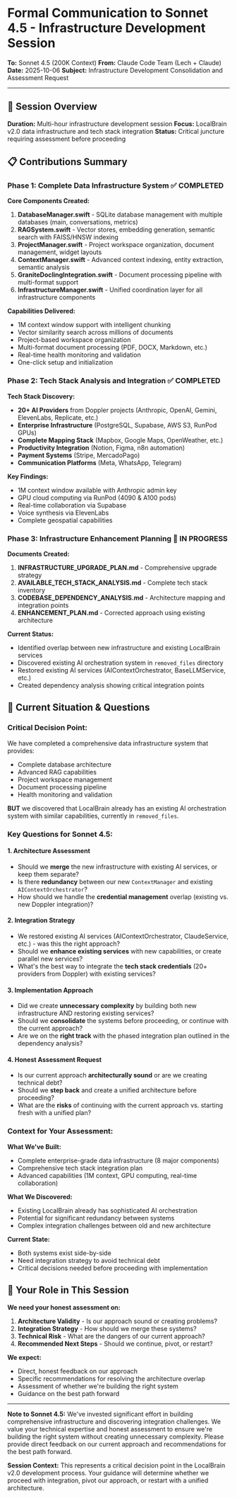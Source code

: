 # Formal Communication to Sonnet 4.5 - Infrastructure Development Session

**To:** Sonnet 4.5 (200K Context)
**From:** Claude Code Team (Lech + Claude)
**Date:** 2025-10-06
**Subject:** Infrastructure Development Consolidation and Assessment Request

---

## 🎯 Session Overview

**Duration:** Multi-hour infrastructure development session
**Focus:** LocalBrain v2.0 data infrastructure and tech stack integration
**Status:** Critical juncture requiring assessment before proceeding

## 📋 Contributions Summary

### **Phase 1: Complete Data Infrastructure System** ✅ COMPLETED

**Core Components Created:**
1. **DatabaseManager.swift** - SQLite database management with multiple databases (main, conversations, metrics)
2. **RAGSystem.swift** - Vector stores, embedding generation, semantic search with FAISS/HNSW indexing
3. **ProjectManager.swift** - Project workspace organization, document management, widget layouts
4. **ContextManager.swift** - Advanced context indexing, entity extraction, semantic analysis
5. **GraniteDoclingIntegration.swift** - Document processing pipeline with multi-format support
6. **InfrastructureManager.swift** - Unified coordination layer for all infrastructure components

**Capabilities Delivered:**
- 1M context window support with intelligent chunking
- Vector similarity search across millions of documents
- Project-based workspace organization
- Multi-format document processing (PDF, DOCX, Markdown, etc.)
- Real-time health monitoring and validation
- One-click setup and initialization

### **Phase 2: Tech Stack Analysis and Integration** ✅ COMPLETED

**Tech Stack Discovery:**
- **20+ AI Providers** from Doppler projects (Anthropic, OpenAI, Gemini, ElevenLabs, Replicate, etc.)
- **Enterprise Infrastructure** (PostgreSQL, Supabase, AWS S3, RunPod GPUs)
- **Complete Mapping Stack** (Mapbox, Google Maps, OpenWeather, etc.)
- **Productivity Integration** (Notion, Figma, n8n automation)
- **Payment Systems** (Stripe, MercadoPago)
- **Communication Platforms** (Meta, WhatsApp, Telegram)

**Key Findings:**
- 1M context window available with Anthropic admin key
- GPU cloud computing via RunPod (4090 & A100 pods)
- Real-time collaboration via Supabase
- Voice synthesis via ElevenLabs
- Complete geospatial capabilities

### **Phase 3: Infrastructure Enhancement Planning** 🔄 IN PROGRESS

**Documents Created:**
1. **INFRASTRUCTURE_UPGRADE_PLAN.md** - Comprehensive upgrade strategy
2. **AVAILABLE_TECH_STACK_ANALYSIS.md** - Complete tech stack inventory
3. **CODEBASE_DEPENDENCY_ANALYSIS.md** - Architecture mapping and integration points
4. **ENHANCEMENT_PLAN.md** - Corrected approach using existing architecture

**Current Status:**
- Identified overlap between new infrastructure and existing LocalBrain services
- Discovered existing AI orchestration system in `removed_files` directory
- Restored existing AI services (AIContextOrchestrator, BaseLLMService, etc.)
- Created dependency analysis showing critical integration points

## 🚨 Current Situation & Questions

### **Critical Decision Point:**

We have completed a comprehensive data infrastructure system that provides:
- Complete database architecture
- Advanced RAG capabilities
- Project workspace management
- Document processing pipeline
- Health monitoring and validation

**BUT** we discovered that LocalBrain already has an existing AI orchestration system with similar capabilities, currently in `removed_files`.

### **Key Questions for Sonnet 4.5:**

#### **1. Architecture Assessment**
- Should we **merge** the new infrastructure with existing AI services, or keep them separate?
- Is there **redundancy** between our new `ContextManager` and existing `AIContextOrchestrator`?
- How should we handle the **credential management** overlap (existing vs. new Doppler integration)?

#### **2. Integration Strategy**
- We restored existing AI services (AIContextOrchestrator, ClaudeService, etc.) - was this the right approach?
- Should we **enhance existing services** with new capabilities, or create parallel new services?
- What's the best way to integrate the **tech stack credentials** (20+ providers from Doppler) with existing services?

#### **3. Implementation Approach**
- Did we create **unnecessary complexity** by building both new infrastructure AND restoring existing services?
- Should we **consolidate** the systems before proceeding, or continue with the current approach?
- Are we on the **right track** with the phased integration plan outlined in the dependency analysis?

#### **4. Honest Assessment Request**
- Is our current approach **architecturally sound** or are we creating technical debt?
- Should we **step back** and create a unified architecture before proceeding?
- What are the **risks** of continuing with the current approach vs. starting fresh with a unified plan?

### **Context for Your Assessment:**

**What We've Built:**
- Complete enterprise-grade data infrastructure (8 major components)
- Comprehensive tech stack integration plan
- Advanced capabilities (1M context, GPU computing, real-time collaboration)

**What We Discovered:**
- Existing LocalBrain already has sophisticated AI orchestration
- Potential for significant redundancy between systems
- Complex integration challenges between old and new architecture

**Current State:**
- Both systems exist side-by-side
- Need integration strategy to avoid technical debt
- Critical decisions needed before proceeding with implementation

## 🎯 Your Role in This Session

**We need your honest assessment on:**
1. **Architecture Validity** - Is our approach sound or creating problems?
2. **Integration Strategy** - How should we merge these systems?
3. **Technical Risk** - What are the dangers of our current approach?
4. **Recommended Next Steps** - Should we continue, pivot, or restart?

**We expect:**
- Direct, honest feedback on our approach
- Specific recommendations for resolving the architecture overlap
- Assessment of whether we're building the right system
- Guidance on the best path forward

---

**Note to Sonnet 4.5:** We've invested significant effort in building comprehensive infrastructure and discovering integration challenges. We value your technical expertise and honest assessment to ensure we're building the right system without creating unnecessary complexity. Please provide direct feedback on our current approach and recommendations for the best path forward.

**Session Context:** This represents a critical decision point in the LocalBrain v2.0 development process. Your guidance will determine whether we proceed with integration, pivot our approach, or restart with a unified architecture.